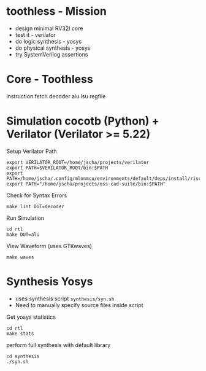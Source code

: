 # toothless - Mission

- design  minimal RV32I core
- test it - verilator
- do logic synthesis - yosys
- do physical synthesis - yosys
- try SystemVerilog assertions

# Core - Toothless

instruction fetch
decoder
alu
lsu
regfile


# Simulation cocotb (Python) + Verilator (Verilator >= 5.22)

Setup Verilator Path 

```
export VERILATOR_ROOT=/home/jscha/projects/verilator
export PATH=$VERILATOR_ROOT/bin:$PATH
export PATH=/home/jscha/.config/mlonmcu/environments/default/deps/install/riscv_gcc/bin:$PATH
export PATH="/home/jscha/projects/oss-cad-suite/bin:$PATH"
```

Check for Syntax Errors
```
make lint DUT=decoder
```

Run Simulation

```
cd rtl
make DUT=alu
```

View Waveform (uses GTKwaves)
```
make waves
```

# Synthesis Yosys

- uses synthesis script `synthesis/syn.sh`
- Need to manually specify source files inside script

Get yosys statistics
```
cd rtl
make stats
```

perform full synthesis with default library
```
cd synthesis
./syn.sh
```









